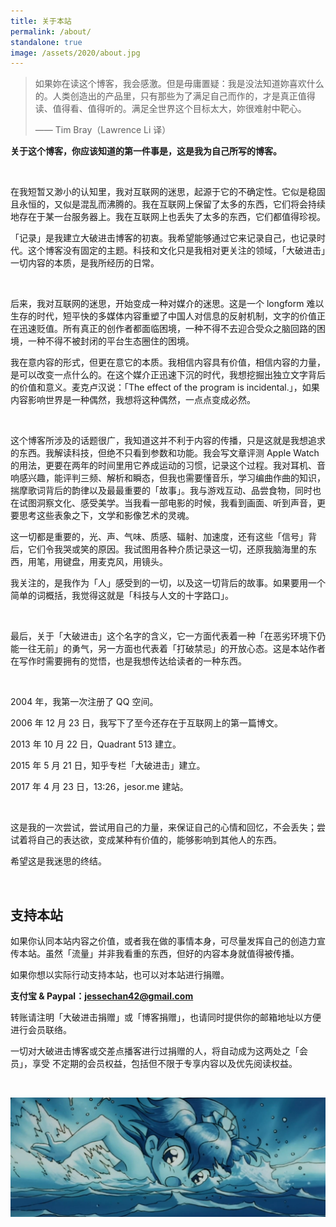 ```yaml
---
title: 关于本站
permalink: /about/
standalone: true
image: /assets/2020/about.jpg
---
```


> 如果妳在读这个博客，我会感激。但是毋庸置疑：我是没法知道妳喜欢什么的。人类创造出的产品里，只有那些为了满足自己而作的，才是真正值得读、值得看、值得听的。满足全世界这个目标太大，妳很难射中靶心。
>
> —— Tim Bray（Lawrence Li 译）

**关于这个博客，你应该知道的第一件事是，这是我为自己所写的博客。**

<br>

在我短暂又渺小的认知里，我对互联网的迷思，起源于它的不确定性。它似是稳固且永恒的，又似是混乱而沸腾的。我在互联网上保留了太多的东西，它们将会持续地存在于某一台服务器上。我在互联网上也丢失了太多的东西，它们都值得珍视。

「记录」是我建立大破进击博客的初衷。我希望能够通过它来记录自己，也记录时代。这个博客没有固定的主题。科技和文化只是我相对更关注的领域，「大破进击」一切内容的本质，是我所经历的日常。

<br>

后来，我对互联网的迷思，开始变成一种对媒介的迷思。这是一个 longform 难以生存的时代，短平快的多媒体内容重塑了中国人对信息的反射机制，文字的价值正在迅速贬值。所有真正的创作者都面临困境，一种不得不去迎合受众之脑回路的困境，一种不得不被封闭的平台生态圈住的困境。

我在意内容的形式，但更在意它的本质。我相信内容具有价值，相信内容的力量，是可以改变一点什么的。在这个媒介正迅速下沉的时代，我想挖掘出独立文字背后的价值和意义。麦克卢汉说：「The effect of the program is incidental.」，如果内容影响世界是一种偶然，我想将这种偶然，一点点变成必然。

<br>

这个博客所涉及的话题很广，我知道这并不利于内容的传播，只是这就是我想追求的东西。我解读科技，但绝不只看到参数和功能。我会写文章评测 Apple Watch 的用法，更要在两年的时间里用它养成运动的习惯，记录这个过程。我对耳机、音响感兴趣，能评判三频、解析和瞬态，但我也需要懂音乐，学习编曲作曲的知识，揣摩歌词背后的韵律以及最最重要的「故事」。我与游戏互动、品尝食物，同时也在试图洞察文化、感受美学。当我看一部电影的时候，我看到画面、听到声音，更要思考这些表象之下，文学和影像艺术的灵魂。

这一切都是重要的，光、声、气味、质感、辐射、加速度，还有这些「信号」背后，它们令我哭或笑的原因。我试图用各种介质记录这一切，还原我脑海里的东西，用笔，用键盘，用麦克风，用镜头。

我关注的，是我作为「人」感受到的一切，以及这一切背后的故事。如果要用一个简单的词概括，我觉得这就是「科技与人文的十字路口」。

<br>

最后，关于「大破进击」这个名字的含义，它一方面代表着一种「在恶劣环境下仍能一往无前」的勇气，另一方面也代表着「打破禁忌」的开放心态。这是本站作者在写作时需要拥有的觉悟，也是我想传达给读者的一种东西。

<br>

2004 年，我第一次注册了 QQ 空间。

2006 年 12 月 23 日，我写下了至今还存在于互联网上的第一篇博文。

2013 年 10 月 22 日，Quadrant 513 建立。

2015 年 5 月 21 日，知乎专栏「大破进击」建立。

2017 年 4 月 23 日，13:26，jesor.me 建站。

<br>

这是我的一次尝试，尝试用自己的力量，来保证自己的心情和回忆，不会丢失；尝试着将自己的表达欲，变成某种有价值的，能够影响到其他人的东西。

希望这是我迷思的终结。

<br>

## 支持本站
如果你认同本站内容之价值，或者我在做的事情本身，可尽量发挥自己的创造力宣传本站。虽然「流量」并非我看重的东西，但好的内容本身就值得被传播。

如果你想以实际行动支持本站，也可以对本站进行捐赠。

**支付宝 & Paypal：jessechan42@gmail.com**

转账请注明「大破进击捐赠」或「博客捐赠」，也请同时提供你的邮箱地址以方便进行会员联络。

一切对大破进击博客或交差点播客进行过捐赠的人，将自动成为这两处之「会员」，享受
不定期的会员权益，包括但不限于专享内容以及优先阅读权益。

<br>

![](/assets/2020/du-1.jpg)